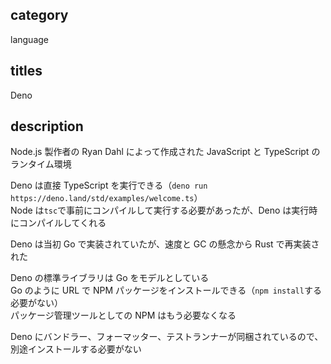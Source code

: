 ## category

language

## titles

Deno

## description

Node.js 製作者の Ryan Dahl によって作成された JavaScript と TypeScript のランタイム環境

Deno は直接 TypeScript を実行できる（`deno run https://deno.land/std/examples/welcome.ts`）  
Node は`tsc`で事前にコンパイルして実行する必要があったが、Deno は実行時にコンパイルしてくれる

Deno は当初 Go で実装されていたが、速度と GC の懸念から Rust で再実装された

Deno の標準ライブラリは Go をモデルとしている  
Go のように URL で NPM パッケージをインストールできる（`npm install`する必要がない）  
パッケージ管理ツールとしての NPM はもう必要なくなる

Deno にバンドラー、フォーマッター、テストランナーが同梱されているので、別途インストールする必要がない
